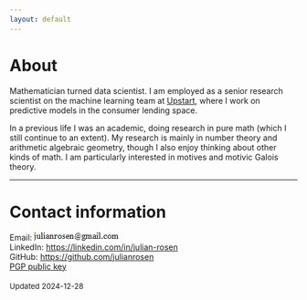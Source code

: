 ```yaml
---
layout: default
---
```

# About

Mathematician turned data scientist. I am employed as a senior research scientist on the machine learning team at [Upstart](https://www.upstart.com/), where I work on predictive models in the consumer lending space.

In a previous life I was an academic, doing research in pure math (which I still continue to an extent). My research is mainly in number theory and arithmetic algebraic geometry, though I also enjoy thinking about other kinds of math. I am particularly interested in motives and motivic Galois theory.

---
# Contact information

Email: ![](email.png)  
LinkedIn: <a href="https://linkedin.com/in/julian-rosen" target="_blank">https://linkedin.com/in/julian-rosen</a>  
GitHub: <a href="https://github.com/julianrosen" target="_blank">https://github.com/julianrosen</a>  
[PGP public key](public_key.html)
<br><br>
<font size="-1">Updated 2024-12-28</font>

